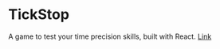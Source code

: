# TickStop
A game to test your time precision skills, built with React. [Link](https://tickstop.netlify.app/)
